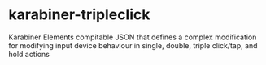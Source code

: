 # karabiner-tripleclick
Karabiner Elements compitable JSON that defines a complex modification for modifying input device behaviour in single, double, triple click/tap, and hold actions
